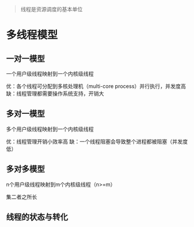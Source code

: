 > 线程是资源调度的基本单位

# 多线程模型

## 一对一模型

一个用户级线程映射到一个内核级线程

优：各个线程可分配到多核处理机（multi-core process）并行执行，并发度高
缺：线程管理都需要操作系统支持，开销大
## 多对一模型

多个用户级线程映射到一个内核级线程

优：线程管理开销小效率高
缺：一个线程阻塞会导致整个进程都被阻塞（并发度低）
## 多对多模型

n个用户级线程映射到m个内核级线程（n>=m）

集二者之所长

## 线程的状态与转化

